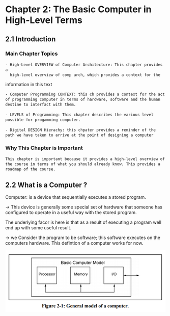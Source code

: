 # Chapter 2: The Basic Computer in High-Level Terms

## 2.1 Introduction

### Main Chapter Topics

	- High-Level OVERVIEW of Computer Architecture: This chapter provides a
	  high-level overview of comp arch, which provides a context for the
information in this text

	- Computer Programming CONTEXT: this ch provides a context for the act of programming computer in terms of hardware, software and the human destine to interfact with them.

	- LEVELS of Programming: This chapter describes the various level possible for progamming computer.

	- Digital DESIGN Hierachy: this chpater provides a reminder of the path we have taken to arrive at the point of designing a computer


### Why This Chapter is Important

	This chapter is important because it provides a high-level overview of the course in terms of what you should already know. This provides a roadmap of the course.


## 2.2 What is a Computer ?

Computer: is a device that sequentially executes a stored program.

-> This device is generally some special set of hardware that someone has configured to operate in a useful way with the stored program.

The underlying facor is here is that as a result of executing a program well end up with some useful result.

-> we Consider the program to be software; this software executes on the
computers hardware. This defintion of a computer works for now. 



![Figure 2.1](images/Fig2-1.png)




